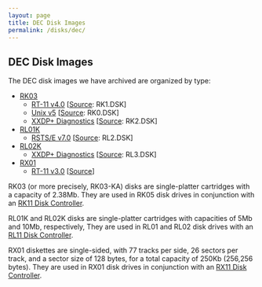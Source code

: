 ```yaml
---
layout: page
title: DEC Disk Images
permalink: /disks/dec/
---
```


DEC Disk Images
---------------

The DEC disk images we have archived are organized by type: 

* [RK03](rk03/)
	* [RT-11 v4.0](/disks/dec/rk03/rt11v4/) [[Source](http://skn.noip.me/pdp11/): RK1.DSK]
	* [Unix v5](/disks/dec/rk03/unixv5/) [[Source](http://skn.noip.me/pdp11/): RK0.DSK]
	* [XXDP+ Diagnostics](/disks/dec/rk03/xxdp/) [[Source](http://skn.noip.me/pdp11/): RK2.DSK]
* [RL01K](rl01k/)
	* [RSTS/E v7.0](/disks/dec/rl01k/rstsv70/) [[Source](http://skn.noip.me/pdp11/): RL2.DSK]
* [RL02K](rl02k/)
	* [XXDP+ Diagnostics](/disks/dec/rl02k/xxdp/) [[Source](http://skn.noip.me/pdp11/): RL3.DSK]
* [RX01](rx01/)
	* [RT-11 v3.0](/disks/dec/rx01/rt11v3/) [[Source](http://www.headcrashers.org/comp/rx01/)]

RK03 (or more precisely, RK03-KA) disks are single-platter cartridges with a capacity of 2.38Mb.
They are used in RK05 disk drives in conjunction with an [RK11 Disk Controller](/devices/pdp11/rk11/).

RL01K and RL02K disks are single-platter cartridges with capacities of 5Mb and 10Mb, respectively,
They are used in RL01 and RL02 disk drives with an [RL11 Disk Controller](/devices/pdp11/rl11/).

RX01 diskettes are single-sided, with 77 tracks per side, 26 sectors per track, and a sector size of 128 bytes,
for a total capacity of 250Kb (256,256 bytes).  They are used in RX01 disk drives in conjunction with an
[RX11 Disk Controller](/devices/pdp11/rx11/).
